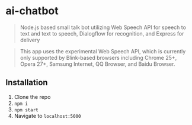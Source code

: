 # ai-chatbot
> Node.js based small talk bot utilizing Web Speech API for speech to text and text to speech, Dialogflow for recognition, and Express for delivery 

> This app uses the experimental Web Speech API, which is currently only supported by Blink-based browsers including Chrome 25+, Opera 27+, Samsung Internet, QQ Browser, and Baidu Browser.

## Installation

1. Clone the repo
2. `npm i`
3. `npm start`
4. Navigate to `localhost:5000`

